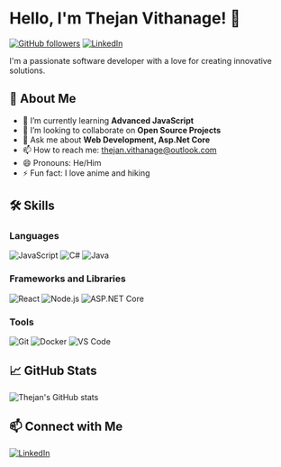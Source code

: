 # Hello, I'm Thejan Vithanage! 👋

[![GitHub followers](https://img.shields.io/github/followers/thejanv?label=Follow&style=social)](https://github.com/thejanv)
[![LinkedIn](https://img.shields.io/badge/LinkedIn-Connect-blue?style=social&logo=linkedin)](https://www.linkedin.com/in/thejanv)


I'm a passionate software developer with a love for creating innovative solutions.

## 🚀 About Me

- 🌱 I’m currently learning **Advanced JavaScript**
- 👯 I’m looking to collaborate on **Open Source Projects**
- 💬 Ask me about **Web Development, Asp.Net Core**
- 📫 How to reach me: [thejan.vithanage@outlook.com](mailto:thejan.vithanage@outlook.com)
- 😄 Pronouns: He/Him
- ⚡ Fun fact: I love anime and hiking

## 🛠️ Skills

### Languages
![JavaScript](https://img.shields.io/badge/JavaScript-F7DF1E?style=for-the-badge&logo=javascript&logoColor=black)
![C#](https://img.shields.io/badge/C%23-239120?style=for-the-badge&logo=csharp&logoColor=white)
![Java](https://img.shields.io/badge/Java-007396?style=for-the-badge&logo=java&logoColor=white)

### Frameworks and Libraries
![React](https://img.shields.io/badge/React-20232A?style=for-the-badge&logo=react&logoColor=61DAFB)
![Node.js](https://img.shields.io/badge/Node.js-339933?style=for-the-badge&logo=nodedotjs&logoColor=white)
![ASP.NET Core](https://img.shields.io/badge/ASP.NET%20Core-512BD4?style=for-the-badge&logo=dotnet&logoColor=white)

### Tools
![Git](https://img.shields.io/badge/Git-F05032?style=for-the-badge&logo=git&logoColor=white)
![Docker](https://img.shields.io/badge/Docker-2496ED?style=for-the-badge&logo=docker&logoColor=white)
![VS Code](https://img.shields.io/badge/VS%20Code-007ACC?style=for-the-badge&logo=visual-studio-code&logoColor=white)


## 📈 GitHub Stats


![Thejan's GitHub stats](https://github-readme-stats.vercel.app/api?username=thejanv&show_icons=true&theme=algolia)


## 📫 Connect with Me

[![LinkedIn](https://img.shields.io/badge/LinkedIn-Connect-blue?style=for-the-badge&logo=linkedin)](https://www.linkedin.com/in/thejanv)

